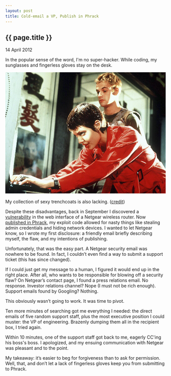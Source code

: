 ```yaml
---
layout: post
title: Cold-email a VP, Publish in Phrack
---
```


{{ page.title }}
----------------

<p class="meta">14 April 2012</p>

In the popular sense of the word, I'm no super-hacker. While coding, my sunglasses and fingerless gloves stay on the desk.

<div class="figure">
<p><img src="/images/hackers-trenchcoat.jpg" alt="Acid Burn (Hackers 1995) in a trench coat"></p>
<p>My collection of sexy trenchcoats is also lacking. (<a href="http://www.news.com.au/technology/gallery-e6frflwi-1225878429415?page=3">credit</a>)</p>
</div>

Despite these disadvantages, back in September I discovered a [vulnerability](https://github.com/simon-weber/XSS-over-NBNS) in the web interface of a Netgear wireless router. Now [published in Phrack](http://www.phrack.com/issues.html?issue=68&id=4#article), my exploit code allowed for nasty things like stealing admin credentials and hiding network devices. I wanted to let Netgear know, so I wrote my first disclosure: a friendly email briefly describing myself, the flaw, and my intentions of publishing.

Unfortunately, that was the easy part. A Netgear security email was nowhere to be found. In fact, I couldn’t even find a way to submit a support ticket (this has since changed).

If I could just get my message to a human, I figured it would end up in the right place. After all, who wants to be responsible for blowing off a security flaw? On Netgear’s contact page, I found a press relations email. No response. Investor relations channel? Nope (I must not be rich enough). Support emails found by Googling? Nothing.

This obviously wasn’t going to work. It was time to pivot.

Ten more minutes of searching got me everything I needed: the direct emails of five random support staff, plus the most executive position I could muster: the VP of engineering. Brazenly dumping them all in the recipient box, I tried again.

Within 10 minutes, one of the support staff got back to me, eagerly CC'ing his boss's boss. I apologized, and my ensuing communication with Netgear was pleasant and to the point.

My takeaway: it’s easier to beg for forgiveness than to ask for permission. Well, that, and don’t let a lack of fingerless gloves keep you from submitting to Phrack.